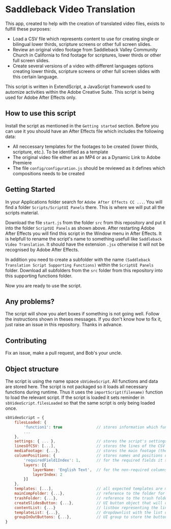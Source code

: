 # Saddleback Video Translation

This app, created to help with the creation of translated video files, exists to fulfill these purposes:

* Load a CSV file which represents content to use for creating single or bilingual lower thirds, scripture screens or other full screen slides.
* Review an original video footage from Saddleback Valley Community Church in California to find footage for scriptures, lower thirds or other full screen slides.
* Create several versions of a video with different languages options creating lower thirds, scripture screens or other full screen slides with this certain language.

This script is written in ExtendScript, a JavaScript framework used to automize activities within the Adobe Creative Suite. This script is being used for Adobe After Effects only.

## How to use this script

Install the script as mentioned in the `Getting started` section. Before you can use it you should have an After Effects file which includes the following data:

* All neccessary templates for the footages to be created (lower thirds, scripture, etc.). To be identified as a template
* The original video file either as an MP4 or as a Dynamic Link to Adobe Premiere
* The file `config/configuration.js` should be reviewed as it defines which compositions needs to be created

## Getting Started

In your Applications folder search for `Adobe After Effects CC ...`. You will find a folder `Scripts/ScriptUI Panels` there. This is where we will put all the scripts material.

Download the file `start.js` from the folder `src` from this repository and put it into the folder `ScriptUI Panels` as shown above. After restarting Adobe After Effects you will find this script in the Window menu in After Effects. It is helpfull to rename the script's name to something usefull like `Saddleback Video Translation`. It should have the extension `.jsx` otherwise it will not be recognised by Adobe After Effects.

In addition you need to create a subfolder with the name `(Saddleback Translation Script Supporting Functions)` within the `ScriptUI Panels` folder. Download all subfolders from the `src` folder from this repository into this supporting functions folder.

Now you are ready to use the script.

## Any problems?

The script will show you alert boxes if something is not going well. Follow the instructions shown in theses messages. If you don't know how to fix it, just raise an issue in this repository. Thanks in advance.

## Contributing

Fix an issue, make a pull request, and Bob's your uncle.

## Object structure

The script is using the name space `sbVideoScript`. All functions and data are stored here. The script is not packaged so it loads all necessary functions during runtime. Thus it uses the `importScript(filename)` function to load the relevant script. If the script is loaded it sets reminder in `sbVideoScript.filesLoaded` so that the same script is only being loaded once.

```js
sbVideoScript = {
    filesLoaded: {
        'function1': true               // stores information which function was loaded already
        ...
    },
    settings: { ... },                  // stores the script's settings (see config/configuration.js)
    linesOfCSV: [...],                  // stores the lines of the CSV file in an array
    mediaFootage: {...},                // stores the main footage (the original video file)
    columnPositions: {                  // stores names and positions of columns within the loaded CSV file
        'requiredField1Index': 1,       // for the required fields it stores it's name with Index as an extension and the column number where it is found within the CSV file
        layers: [{
            layerName: 'English Text',  // for the non-required columns found in the CSV it stores the column name and its column number
            layerIndex: 2
        }]
    },
    templates: [...],                   // all expected templates are mentioned in config/configuration.js in settings.compositionTemplates; they are loaded as compositions into this array
    mainCompFolder: {...},              // reference to the folder for the main compositions
    trashFolder: {...},                 // reference to the trash folder
    createSlidesButton: {...},          // UI button object that will create the videos and its slides; it will be enabled or disabled here and there
    contentList: {...}                  // listbox representing the lines of the CSV file
    templateList: {...},                // dropdownlist with the list of templates
    groupInOutButtons: {...},           // UI group to store the buttons for setting the in/out positions for layers
}
```
